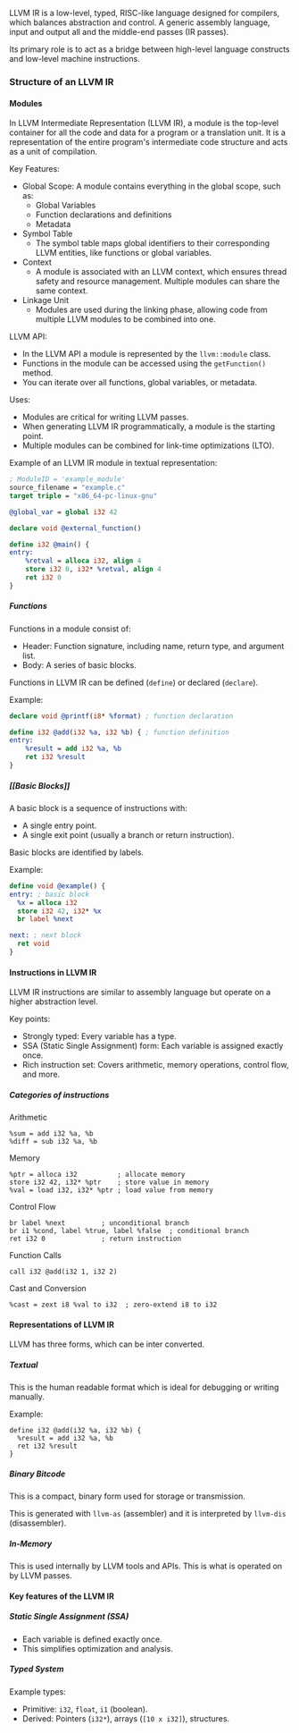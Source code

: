 LLVM IR is a low-level, typed, RISC-like language designed for compilers, which balances abstraction and control. A generic assembly language, input and output all and the middle-end passes (IR passes).

Its primary role is to act as a bridge between high-level language constructs and low-level machine instructions.

### Structure of an LLVM IR

#### Modules
In LLVM Intermediate Representation (LLVM IR), a module is the top-level container for all the code and data for a program or a translation unit. It is a representation of the entire program's intermediate code structure and acts as a unit of compilation.

Key Features:
- Global Scope: A module contains everything in the global scope, such as:
	- Global Variables
	- Function declarations and definitions
	- Metadata
- Symbol Table
	- The symbol table maps global identifiers to their corresponding LLVM entities, like functions or global variables.
- Context
	-  A module is associated with an LLVM context, which ensures thread safety and resource management. Multiple modules can share the same context.
- Linkage Unit
	-  Modules are used during the linking phase, allowing code from multiple LLVM modules to be combined into one.

LLVM API:
- In the LLVM API a module is represented by the `llvm::module` class.
- Functions in the module can be accessed using the `getFunction()` method.
- You can iterate over all functions, global variables, or metadata.

Uses:
- Modules are critical for writing LLVM passes.
- When generating LLVM IR programmatically, a module is the starting point.
- Multiple modules can be combined for link-time optimizations (LTO).

Example of an LLVM IR module in textual representation:
```llvm
; ModuleID = 'example_module' 
source_filename = "example.c" 
target triple = "x86_64-pc-linux-gnu" 

@global_var = global i32 42 

declare void @external_function()

define i32 @main() { 
entry: 
	%retval = alloca i32, align 4 
	store i32 0, i32* %retval, align 4 
	ret i32 0 
}
```

##### Functions
Functions in a module consist of:
- Header: Function signature, including name, return type, and argument list.
- Body: A series of basic blocks.

Functions in LLVM IR can be defined (`define`) or declared (`declare`).

Example:
```llvm
declare void @printf(i8* %format) ; function declaration 

define i32 @add(i32 %a, i32 %b) { ; function definition 
entry: 
	%result = add i32 %a, %b 
	ret i32 %result 
}
```


##### [[Basic Blocks]]
A basic block is a sequence of instructions with:
- A single entry point.
- A single exit point (usually a branch or return instruction).

Basic blocks are identified by labels.

Example:
```llvm
define void @example() {
entry: ; basic block
  %x = alloca i32
  store i32 42, i32* %x
  br label %next

next: ; next block
  ret void
}
```


#### Instructions in LLVM IR
LLVM IR instructions are similar to assembly language but operate on a higher abstraction level. 

Key points:
- Strongly typed: Every variable has a type.
- SSA (Static Single Assignment) form: Each variable is assigned exactly once.
- Rich instruction set: Covers arithmetic, memory operations, control flow, and more.

##### Categories of instructions
Arithmetic
```
%sum = add i32 %a, %b
%diff = sub i32 %a, %b
```

Memory
```
%ptr = alloca i32          ; allocate memory
store i32 42, i32* %ptr    ; store value in memory
%val = load i32, i32* %ptr ; load value from memory
```

Control Flow
```
br label %next         ; unconditional branch
br i1 %cond, label %true, label %false  ; conditional branch
ret i32 0              ; return instruction
```

Function Calls
```
call i32 @add(i32 1, i32 2)
```

Cast and Conversion
```
%cast = zext i8 %val to i32  ; zero-extend i8 to i32
```

#### Representations of LLVM IR
LLVM has three forms, which can be inter converted.

##### Textual
This is the human readable format which is ideal for debugging or writing manually.

Example:
```
define i32 @add(i32 %a, i32 %b) {
  %result = add i32 %a, %b
  ret i32 %result
}
```

##### Binary Bitcode
This is a compact, binary form used for storage or transmission.

This is generated with `llvm-as` (assembler) and it is interpreted by `llvm-dis` (disassembler).

##### In-Memory
This is used internally by LLVM tools and APIs. This is what is operated on by LLVM passes.

#### Key features of the LLVM IR
##### Static Single Assignment (SSA)
- Each variable is defined exactly once.
- This simplifies optimization and analysis.

##### Typed System
Example types:
- Primitive: `i32`, `float`, `i1` (boolean).
- Derived: Pointers (`i32*`), arrays (`[10 x i32]`), structures.